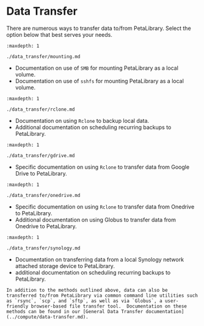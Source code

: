 # Data Transfer

There are numerous ways to transfer data to/from PetaLibrary. Select the option below that best serves your needs. 

```{toctree}
:maxdepth: 1

./data_transfer/mounting.md

```
* Documentation on use of `SMB` for mounting PetaLibrary as a local volume.
* Documentation on use of `sshfs` for mounting PetaLibrary as a local volume.

```{toctree}
:maxdepth: 1

./data_transfer/rclone.md

```
* Documentation on using `Rclone` to backup local data.
* Additional documentation on scheduling recurring backups to PetaLibrary.

```{toctree}
:maxdepth: 1

./data_transfer/gdrive.md

```
* Specific documentation on using `Rclone` to transfer data from Google Drive to PetaLibrary.

```{toctree}
:maxdepth: 1

./data_transfer/onedrive.md

```
* Specific documentation on using `Rclone` to transfer data from Onedrive to PetaLibrary.
* Additional documentation on using Globus to transfer data from Onedrive to PetaLibrary.

```{toctree}
:maxdepth: 1

./data_transfer/synology.md

```
* Documentation on transferring data from a local Synology network attached storage device to PetaLibrary.
* additional documentation on scheduling recurring backups to PetaLibrary.

```{note}
In addition to the methods outlined above, data can also be transferred to/from PetaLibrary via common command line utilities such as `rsync`, `scp`, and `sftp`, as well as via `Globus`, a user-friendly browser-based file transfer tool.  Documentation on these methods can be found in our [General Data Transfer documentation](../compute/data-transfer.md).
```
